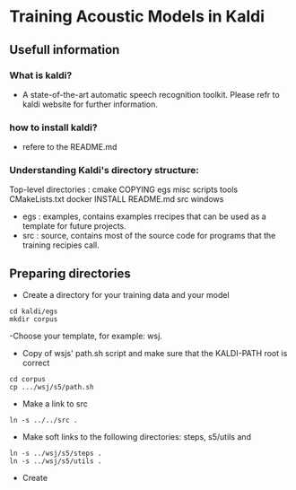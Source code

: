 
# Training Acoustic Models in Kaldi 

## Usefull information 
### What is kaldi? 
- A state-of-the-art automatic speech recognition toolkit. 
Please refr to kaldi website for further information. 

### how to install kaldi? 
- refere to the README.md  

### Understanding Kaldi's directory structure: 
Top-level directories : cmake           COPYING  egs      misc       scripts  tools
CMakeLists.txt  docker   INSTALL  README.md  src      windows

- egs : examples, contains examples rrecipes that can be used as a template for future projects. 
- src : source, contains most of the source code for programs that the training recipies call. 


## Preparing directories 

- Create a directory for your training data and your model
```
cd kaldi/egs 
mkdir corpus
```
-Choose your template, for example: wsj. 

- Copy of wsjs' path.sh script and make sure that the KALDI-PATH root is correct 
```
cd corpus
cp .../wsj/s5/path.sh 
```
- Make a link to src 
```
ln -s ../../src . 
```
- Make soft links to the following directories: steps, s5/utils and 
```
ln -s ../wsj/s5/steps .
ln -s ../wsj/s5/utils .
```
- Create 


